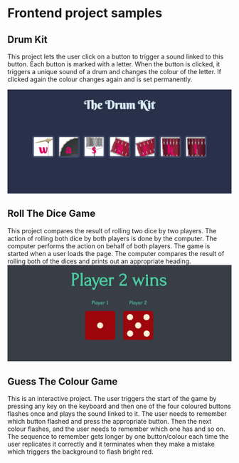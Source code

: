 # Frontend project samples

## Drum Kit

This project lets the user click on a button to trigger a sound linked to this button. Each button is marked with a letter. When the button is clicked, it triggers a unique sound of a drum and changes the colour of the letter. If clicked again the colour changes again and is set permanently.

![Drum Kit Screenshot](Drum%20Kit/screenshots/DrumKit1.png)

## Roll The Dice Game

This project compares the result of rolling two dice by two players. The action of rolling both dice by both players is done by the computer. 
The computer performs the action on behalf of both players. The game is started when a user loads the page. 
The computer compares the result of rolling both of the dices and prints out an appropriate heading.
![Drum Kit Screenshot](Roll%20The%20Dice%20Game/screenshots/RollTheDiceScreenshot.png)

## Guess The Colour Game

This is an interactive project. The user triggers the start of the game by pressing any key on the keyboard and then one of the four coloured buttons flashes once and plays the sound linked to it. The user needs to remember which button flashed and press the appropriate button. Then the next colour flashes, and the user needs to remember which one has and so on. The sequence to remember gets longer by one button/colour each time the user replicates it correctly and it terminates when they make a mistake which triggers the background to flash bright red.

